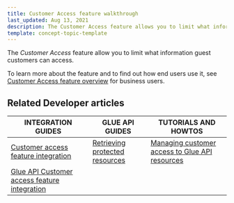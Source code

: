 ```yaml
---
title: Customer Access feature walkthrough
last_updated: Aug 13, 2021
description: The Customer Access feature allows you to limit what information guest customers can access
template: concept-topic-template
---
```


The _Customer Access_ feature allow you to limit what information guest customers can access.


To learn more about the feature and to find out how end users use it, see [Customer Access feature overview](/docs/scos/user/features/{{page.version}}/customer-access-feature-overview.html) for business users.



## Related Developer articles

|INTEGRATION GUIDES | GLUE API GUIDES | TUTORIALS AND HOWTOS |
|---------|---------|---------|
| [Customer access feature integration](/docs/scos/dev/feature-integration-guides/{{page.version}}/customer-access-feature-integration.html) | [Retrieving protected resources](/docs/scos/dev/glue-api-guides/{{page.version}}/retrieving-protected-resources.html)  | [Managing customer access to Glue API resources](https://docs.spryker.com/docs/scos/dev/tutorials-and-howtos/howtos/glue-api-howtos/managing-customer-access-to-glue-api-resources.html) |
| [Glue API Customer access feature integration](/docs/scos/dev/feature-integration-guides/{{page.version}}/glue-api/glue-api-customer-access-feature-integration.html) | | |
